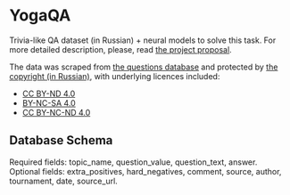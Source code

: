 # YogaQA
Trivia-like QA dataset (in Russian) + neural models to solve this task.
For more detailed description, please, read [the project proposal](meta/Prakapenka_YogaQA.pdf).

The data was scraped from [the questions database](https://db.chgk.info/tour/SVOYAK) and protected by [the copyright (in Russian)](https://db.chgk.info/copyright), with underlying licences included:
- [CC BY-ND 4.0](https://creativecommons.org/licenses/by-nd/4.0/)
- [BY-NC-SA 4.0](https://creativecommons.org/licenses/by-nc-sa/4.0/legalcode)
- [CC BY-NC-ND 4.0](https://creativecommons.org/licenses/by-nc-nd/4.0/)


## Database Schema
Required fields: topic_name, question_value, question_text, answer.<br>
Optional fields: extra_positives, hard_negatives, comment, source, author, tournament, date, source_url.
